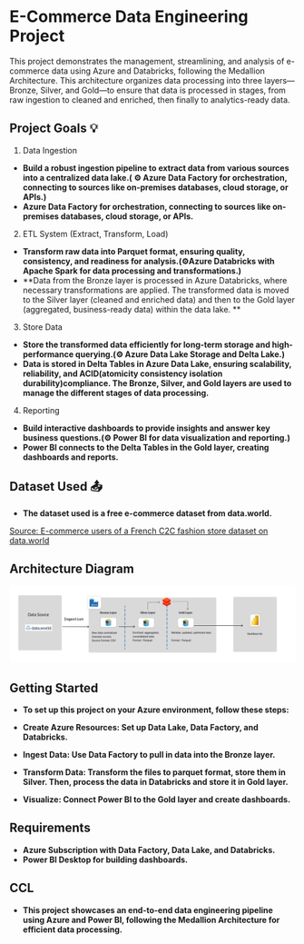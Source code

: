 # E-Commerce Data Engineering Project
This project demonstrates the management, streamlining, and analysis of e-commerce data using Azure and Databricks, following the Medallion Architecture. This architecture organizes data processing into three layers—Bronze, Silver, and Gold—to ensure that data is processed in stages, from raw ingestion to cleaned and enriched, then finally to analytics-ready data.

## Project Goals 💡
1. Data Ingestion
- **Build a robust ingestion pipeline to extract data from various sources into a centralized data lake.( ⚙ Azure Data Factory for orchestration, connecting to sources like on-premises databases, cloud storage, or APIs.)**
- **Azure Data Factory for orchestration, connecting to sources like on-premises databases, cloud storage, or APIs.**
2. ETL System (Extract, Transform, Load)
- **Transform raw data into Parquet format, ensuring quality, consistency, and readiness for analysis.(⚙Azure Databricks with Apache Spark for data processing and transformations.)**
- **Data from the Bronze layer is processed in Azure Databricks, where necessary transformations are applied. The transformed data is moved to the Silver layer (cleaned and enriched data) and then to the Gold layer (aggregated, business-ready data) within the data lake. **
3. Store Data
- **Store the transformed data efficiently for long-term storage and high-performance querying.(⚙ Azure Data Lake Storage and Delta Lake.)**
- **Data is stored in Delta Tables in Azure Data Lake, ensuring scalability, reliability, and ACID(atomicity consistency isolation durability)compliance. The Bronze, Silver, and Gold layers are used to manage the different stages of data processing.**
4. Reporting
- **Build interactive dashboards to provide insights and answer key business questions.(⚙ Power BI for data visualization and reporting.)**
- **Power BI connects to the Delta Tables in the Gold layer, creating dashboards and reports.**
## Dataset Used 📤
- **The dataset used is a free e-commerce dataset from data.world.**

[Source: E-commerce users of a French C2C fashion store dataset on data.world](https://data.world/jfreex/e-commerce-users-of-a-french-c2c-fashion-store)


## Architecture Diagram
![alt text](architecture.png)

## Getting Started
- **To set up this project on your Azure environment, follow these steps:**

- **Create Azure Resources: Set up Data Lake, Data Factory, and Databricks.**
- **Ingest Data: Use Data Factory to pull in data into the Bronze layer.**
- **Transform Data: Transform the files to parquet format, store them in Silver. Then, process the data in Databricks and store it in Gold layer.**
- **Visualize: Connect Power BI to the Gold layer and create dashboards.**
## Requirements
- **Azure Subscription with Data Factory, Data Lake, and Databricks.**
- **Power BI Desktop for building dashboards.**

## CCL
- **This project showcases an end-to-end data engineering pipeline using Azure and Power BI, following the Medallion Architecture for efficient data processing.**
